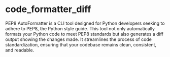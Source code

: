 # code_formatter_diff
PEP8 AutoFormatter is a CLI tool designed for Python developers seeking to adhere to PEP8, the Python style guide. This tool not only automatically formats your Python code to meet PEP8 standards but also generates a diff output showing the changes made. It streamlines the process of code standardization, ensuring that your codebase remains clean, consistent, and readable.
